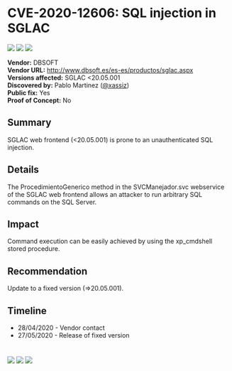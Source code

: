 # CVE-2020-12606: SQL injection in SGLAC
[![](https://img.shields.io/badge/Attack%20Vector-Remote-red?style=flat-square)]() [![](https://img.shields.io/badge/Privileges%20Required-None-red?style=flat-square)]() [![](https://img.shields.io/badge/User%20Interaction-No-red?style=flat-square)]()

__Vendor:__ DBSOFT<br>
__Vendor URL:__ http://www.dbsoft.es/es-es/productos/sglac.aspx<br>
__Versions affected:__ SGLAC <20.05.001<br>
__Discovered by:__ Pablo Martinez ([@xassiz](https://twitter.com/xassiz))<br>
__Public fix:__ Yes<br>
__Proof of Concept:__ No <br>


## Summary

SGLAC web frontend (<20.05.001) is prone to an unauthenticated SQL injection.

## Details

The ProcedimientoGenerico method in the SVCManejador.svc webservice of the SGLAC web frontend allows an attacker to run arbitrary SQL commands on the SQL Server.

## Impact

Command execution can be easily achieved by using the xp_cmdshell stored procedure.

## Recommendation
Update to a fixed version (=>20.05.001).

## Timeline
* 28/04/2020 - Vendor contact
* 27/05/2020 - Release of fixed version


#

[![](https://img.shields.io/badge/www-blackarrow.net-E5A505?style=flat-square)](https://www.blackarrow.net) [![](https://img.shields.io/badge/twitter-@BlackArrowSec-00aced?style=flat-square&logo=twitter&logoColor=white)](https://twitter.com/BlackArrowSec) [![](https://img.shields.io/badge/linkedin-@BlackArrowSec-0084b4?style=flat-square&logo=linkedin&logoColor=white)](https://www.linkedin.com/company/blackarrowsec/)
